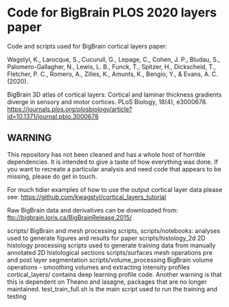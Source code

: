 # Code for BigBrain PLOS 2020 layers paper
Code and scripts used for BigBrain cortical layers paper:

Wagstyl, K., Larocque, S., Cucurull, G., Lepage, C., Cohen, J. P., Bludau, S., Palomero-Gallagher, N., Lewis, L. B., Funck, T., Spitzer, H., Dickscheid, T., Fletcher, P. C., Romero, A., Zilles, K., Amunts, K., Bengio, Y., & Evans, A. C. (2020). 

BigBrain 3D atlas of cortical layers: Cortical and laminar thickness gradients diverge in sensory and motor cortices. PLoS Biology, 18(4), e3000678.
https://journals.plos.org/plosbiology/article?id=10.1371/journal.pbio.3000678


## WARNING
This repository has not been cleaned and has a whole host of horrible dependencies.
It is intended to give a taste of how everything was done. If you want to recreate a particular analysis and need code that appears to be missing, please do get in touch.


For much tidier examples of how to use the output cortical layer data please see:
https://github.com/kwagstyl/cortical_layers_tutorial

Raw BigBrain data and derivatives can be downloaded from:
ftp://bigbrain.loris.ca/BigBrainRelease.2015/


scripts/ BigBrain and mesh processing scripts,
scripts/notebooks: analyses used to generate figures and results for paper
scripts/histology_2d 2D histology processing scripts used to generate training data from manually annotated 2D histological sections
scripts/surfaces mesh operations pre and post layer segmentation
scripts/volume_processing BigBrain volume operations - smoothing volumes and extracting intensity profiles
cortical_layers/ contains deep learning profile code. Another warning is that this is dependent on Theano and lasagne, packages that are no longer maintained.
test_train_full.sh is the main script used to run the training and testing
